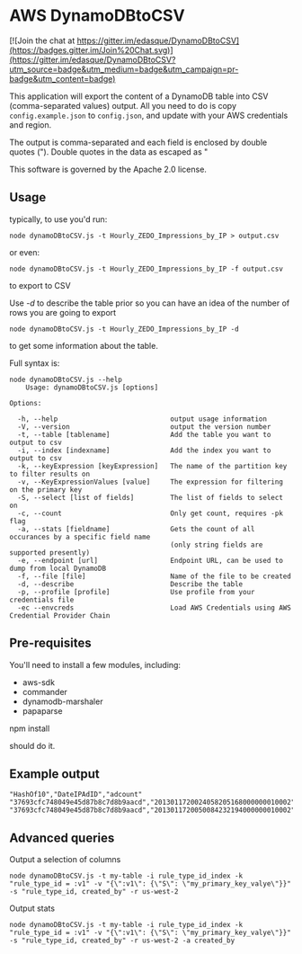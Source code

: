 # AWS DynamoDBtoCSV

[![Join the chat at https://gitter.im/edasque/DynamoDBtoCSV](https://badges.gitter.im/Join%20Chat.svg)](https://gitter.im/edasque/DynamoDBtoCSV?utm_source=badge&utm_medium=badge&utm_campaign=pr-badge&utm_content=badge)

This application will export the content of a DynamoDB table into CSV (comma-separated values) output. All you need to do is copy `config.example.json` to `config.json`, and update with your AWS credentials and region.

The output is comma-separated and each field is enclosed by double quotes ("). Double quotes in the data as escaped as \"

This software is governed by the Apache 2.0 license.

## Usage

typically, to use you'd run:

    node dynamoDBtoCSV.js -t Hourly_ZEDO_Impressions_by_IP > output.csv

or even:

    node dynamoDBtoCSV.js -t Hourly_ZEDO_Impressions_by_IP -f output.csv

to export to CSV

Use _-d_ to describe the table prior so you can have an idea of the number of rows you are going to export

    node dynamoDBtoCSV.js -t Hourly_ZEDO_Impressions_by_IP -d

to get some information about the table.

Full syntax is:

    node dynamoDBtoCSV.js --help
    	Usage: dynamoDBtoCSV.js [options]

    Options:

      -h, --help                            output usage information
      -V, --version                         output the version number
      -t, --table [tablename]               Add the table you want to output to csv
      -i, --index [indexname]               Add the index you want to output to csv
      -k, --keyExpression [keyExpression]   The name of the partition key to filter results on
      -v, --KeyExpressionValues [value]     The expression for filtering on the primary key
      -S, --select [list of fields]         The list of fields to select on
      -c, --count                           Only get count, requires -pk flag
      -a, --stats [fieldname]               Gets the count of all occurances by a specific field name 
                                            (only string fields are supported presently)
      -e, --endpoint [url]                  Endpoint URL, can be used to dump from local DynamoDB
      -f, --file [file]                     Name of the file to be created
      -d, --describe                        Describe the table
      -p, --profile [profile]               Use profile from your credentials file
      -ec --envcreds                        Load AWS Credentials using AWS Credential Provider Chain

## Pre-requisites

You'll need to install a few modules, including:

- aws-sdk
- commander
- dynamodb-marshaler
- papaparse

npm install

should do it.

## Example output

    "HashOf10","DateIPAdID","adcount"
    "37693cfc748049e45d87b8c7d8b9aacd","2013011720024058205168000000010002","1"
    "37693cfc748049e45d87b8c7d8b9aacd","2013011720050084232194000000010002","1"

## Advanced queries

Output a selection of columns
```
node dynamoDBtoCSV.js -t my-table -i rule_type_id_index -k "rule_type_id = :v1" -v "{\":v1\": {\"S\": \"my_primary_key_valye\"}}" -s "rule_type_id, created_by" -r us-west-2
```

Output stats
```
node dynamoDBtoCSV.js -t my-table -i rule_type_id_index -k "rule_type_id = :v1" -v "{\":v1\": {\"S\": \"my_primary_key_valye\"}}" -s "rule_type_id, created_by" -r us-west-2 -a created_by
```
